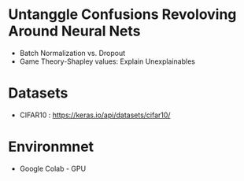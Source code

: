 # Untanggle Confusions Revoloving Around Neural Nets

- Batch Normalization vs. Dropout
- Game Theory-Shapley values: Explain Unexplainables

# Datasets 
- CIFAR10 : https://keras.io/api/datasets/cifar10/

# Environmnet
- Google Colab - GPU
